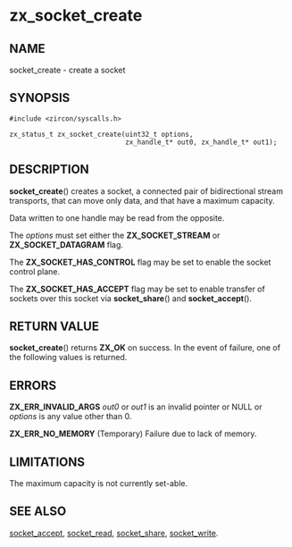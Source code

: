 # zx_socket_create

## NAME

socket_create - create a socket

## SYNOPSIS

```
#include <zircon/syscalls.h>

zx_status_t zx_socket_create(uint32_t options,
                             zx_handle_t* out0, zx_handle_t* out1);

```

## DESCRIPTION

**socket_create**() creates a socket, a connected pair of
bidirectional stream transports, that can move only data, and that
have a maximum capacity.

Data written to one handle may be read from the opposite.

The *options* must set either the **ZX_SOCKET_STREAM** or
**ZX_SOCKET_DATAGRAM** flag.

The **ZX_SOCKET_HAS_CONTROL** flag may be set to enable the
socket control plane.

The **ZX_SOCKET_HAS_ACCEPT** flag may be set to enable transfer
of sockets over this socket via **socket_share**() and **socket_accept**().

## RETURN VALUE

**socket_create**() returns **ZX_OK** on success. In the event of
failure, one of the following values is returned.

## ERRORS

**ZX_ERR_INVALID_ARGS**  *out0* or *out1* is an invalid pointer or NULL or
*options* is any value other than 0.

**ZX_ERR_NO_MEMORY**  (Temporary) Failure due to lack of memory.

## LIMITATIONS

The maximum capacity is not currently set-able.

## SEE ALSO

[socket_accept](socket_accept.md),
[socket_read](socket_read.md),
[socket_share](socket_share.md),
[socket_write](socket_write.md).

